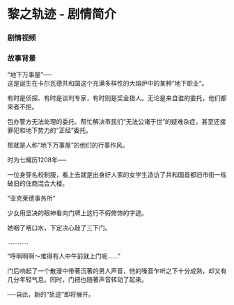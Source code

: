 # 黎之轨迹 - 剧情简介


### 剧情视频


### 故事背景

“地下万事屋”──  
这是诞生在卡尔瓦德共和国这个充满多样性的大熔炉中的某种“地下职业”。  
  
有时是侦探、有时是谈判专家，有时则是奖金猎人。无论是来自谁的委托，他们都来者不拒。  
  
包办警方无法处理的委托、帮忙解决市民们“无法公诸于世”的疑难杂症，甚至还接罪犯和地下势力的“正经”委托。  
  
那就是人称“地下万事屋”的他们的行事作风。  
  
时为七耀历1208年──  
  
一位身穿名校制服，看上去就是出身好人家的女学生造访了共和国首都旧市街一栋破旧的住商混合大楼。  
  
“亚克莱德事务所”  
  
少女用坚决的眼神看向门牌上这行不假修饰的字迹。  
  
她咽了咽口水，下定决心敲了三下门。  
  
…………  
  
“呼啊啊啊～难得有人中午前就上门呢……”  
  
门后响起了一个散漫中带著沉著的男人声音，他的嗓音乍听之下十分成熟，却又有几分年轻气息。同时，门把也随著声音转动了起来。  
  
──自此，新的“轨迹”即将展开。  